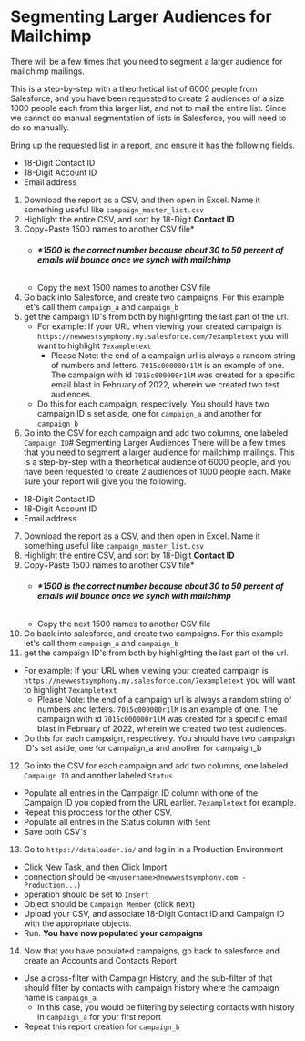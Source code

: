 # Segmenting Larger Audiences for Mailchimp
There will be a few times that you need to segment a larger audience for mailchimp mailings.

This is a step-by-step with a theorhetical list of 6000 people from Salesforce, and you have been requested to create 2 audiences of a size 1000 people each from this larger list, and not to mail the entire list. Since we cannot do manual segmentation of lists in Salesforce, you will need to do so manually.

Bring up the requested list in a report, and ensure it has the following fields.
- 18-Digit Contact ID
- 18-Digit Account ID
- Email address

1) Download the report as a CSV, and then open in Excel. Name it something useful like `campaign_master_list.csv`
2) Highlight the entire CSV, and sort by 18-Digit **Contact ID**
3) Copy+Paste 1500 names to another CSV file*
   - ###### **_*1500 is the correct number because about 30 to 50 percent of emails will bounce once we synch with mailchimp_**
   - Copy the next 1500 names to another CSV file
4) Go back into Salesforce, and create two campaigns. For this example let's call them `campaign_a` and `campaign_b`
5) get the campaign ID's from both by highlighting the last part of the url.
   - For example: If your URL when viewing your created campaign is `https://newwestsymphony.my.salesforce.com/7exampletext` you will want to highlight `7exampletext`
     - Please Note: the end of a campaign url is always a random string of numbers and letters. `7015c000000r1lM` is an example of one. The campaign with id `7015c000000r1lM` was created for a specific email blast in February of 2022, wherein we created two test audiences.
   - Do this for each campaign, respectively. You should have two campaign ID's set aside, one for `campaign_a` and another for `campaign_b`
6) Go into the CSV for each campaign and add two columns, one labeled `Campaign ID`# Segmenting Larger Audiences
There will be a few times that you need to segment a larger audience for mailchimp mailings. 
This is a step-by-step with a theorhetical audience of 6000 people, and you have been requested to create 2 audiences of 1000 people each.
Make sure your report will give you the following. 
- 18-Digit Contact ID
- 18-Digit Account ID
- Email address

7) Download the report as a CSV, and then open in Excel. Name it something useful like `campaign_master_list.csv`
8) Highlight the entire CSV, and sort by 18-Digit **Contact ID**
9) Copy+Paste 1500 names to another CSV file*
   - ###### **_*1500 is the correct number because about 30 to 50 percent of emails will bounce once we synch with mailchimp_**
   - Copy the next 1500 names to another CSV file
10) Go back into salesforce, and create two campaigns. For this example let's call them `campaign_a` and `campaign_b`
11) get the campaign ID's from both by highlighting the last part of the url.
   - For example: If your URL when viewing your created campaign is `https://newwestsymphony.my.salesforce.com/7exampletext` you will want to highlight `7exampletext`
     - Please Note: the end of a campaign url is always a random string of numbers and letters. `7015c000000r1lM` is an example of one. The campaign with id `7015c000000r1lM` was created for a specific email blast in February of 2022, wherein we created two test audiences.
   - Do this for each campaign, respectively. You should have two campaign ID's set aside, one for campaign_a and another for campaign_b
12) Go into the CSV for each campaign and add two columns, one labeled `Campaign ID` and another labeled `Status`
   - Populate all entries in the Campaign ID column with one of the Campaign ID you copied from the URL earlier. `7exampletext` for example.
   - Repeat this proccess for the other CSV.
   - Populate all entries in the Status column with `Sent`
   - Save both CSV's
13) Go to `https://dataloader.io/` and log in in a Production Environment
   - Click New Task, and then Click Import
   - connection should be `<myusername>@newwestsymphony.com - Production...)`
   - operation should be set to `Insert`
   - Object should be `Campaign Member` (click next)
   - Upload your CSV, and associate 18-Digit Contact ID and Campaign ID with the appropriate objects.
   - Run. **You have now populated your campaigns**
14) Now that you have populated campaigns, go back to salesforce and create an Accounts and Contacts Report
   - Use a cross-filter with Campaign History, and the sub-filter of that should filter by contacts with campaign history where the campaign name is `campaign_a`.
     - In this case, you would be filtering by selecting contacts with history in `campaign_a` for your first report
   - Repeat this report creation for `campaign_b`
